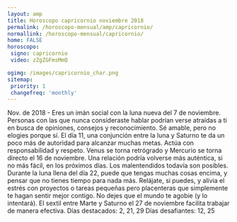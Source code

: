 ```yaml
---
layout: amp
title: Horoscopo capricornio noviembre 2018 
permalink: /horoscopo-mensual/amp/capricornio/
normallink: /horoscopo-mensual/capricornio/
home: FALSE
horoscopo:
 signo: capricornio
 video: zZgZGFmsMmQ

ogimg: /images/capricornio_char.png
sitemap:
 priority: 1
 changefreq: 'monthly'
---
```



Nov. de 2018 - Eres un imán social con la luna nueva del 7 de noviembre. Personas con las que nunca consideraste hablar podrían verse atraídas a ti en busca de opiniones, consejos y reconocimiento. Sé amable, pero no elogies porque sí. El día 11, una conjunción entre la luna y Saturno te da un poco más de autoridad para alcanzar muchas metas. Actúa con responsabilidad y respeto. 
Venus se torna retrógrado y Mercurio se torna directo el 16 de noviembre. Una relación podría volverse más auténtica, si no más fácil, en los próximos días. Los malentendidos todavía son posibles. 
Durante la luna llena del día 22, puede que tengas muchas cosas encima, y pensar que no tienes tiempo para nada más. Relájate, si puedes, y alivia el estrés con proyectos o tareas pequeñas pero placenteras que simplemente te hagan sentir mejor contigo. No dejes que el mundo te agobie (y lo intentará). 
El sextil entre Marte y Saturno el 27 de noviembre facilita trabajar de manera efectiva. 
Días destacados: 2, 21, 29
Días desafiantes: 12, 25